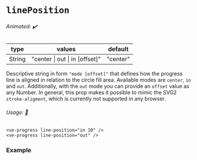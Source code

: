 # `linePosition`

###### Animated: ✔️

| type   | values                         | default  |
| ------ | ------------------------------ | -------- |
| String | "center \| out \| in [offset]" | "center" |

Descriptive string in form `"mode [offset]"` that defines how the progress line is aligned in relation to the circle fill area.
Available modes are `center`, `in` and `out`. Additionally, with the `out` mode you can provide an `offset` value as any Number.
In general, this prop makes it possible to mimic the SVG2 `stroke-aligment`, which is currently not supported in any browser.

###### Usage: 📜

```vue
<ve-progress line-position="in 10" />
<ve-progress line-position="out" />
```

### Example

<LinePosition>
<template #code="{ data }">
<CodeGroup>
<CodeGroupItem >

```vue:no-v-pre
<template>
  <ve-progress :progress="{{data.progress}}" empty-color-fill="#2a2c3c" line-position="{{data.mode}}{{data.offset}}"/>
</template>
```

</CodeGroupItem>
</CodeGroup>
</template>
</LinePosition>
